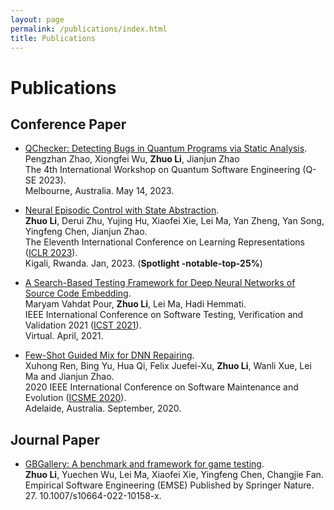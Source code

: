 ```yaml
---
layout: page
permalink: /publications/index.html
title: Publications
---
```


# Publications

## Conference Paper

- [QChecker: Detecting Bugs in Quantum Programs via Static Analysis](https://conf.researchr.org/home/icse-2023/q-se-2023).<br>Pengzhan Zhao, Xiongfei Wu, **Zhuo Li**, Jianjun Zhao<br>The 4th International Workshop on Quantum Software Engineering (Q-SE 2023).<br>Melbourne, Australia. May 14, 2023. 

- [Neural Episodic Control with State Abstraction](https://openreview.net/forum?id=C2fsSj3ZGiU&noteId=FXFpvxG6XsE).<br>**Zhuo Li**, Derui Zhu, Yujing Hu, Xiaofei Xie, Lei Ma, Yan Zheng, Yan Song, Yingfeng Chen, Jianjun Zhao.<br>The Eleventh International Conference on Learning Representations ([ICLR 2023](https://iclr.cc/Conferences/2023)).<br>Kigali, Rwanda. Jan, 2023. (**Spotlight -notable-top-25%**)

- [A Search-Based Testing Framework for Deep Neural Networks of Source Code Embedding](https://arxiv.org/pdf/2101.07910.pdf).<br>Maryam Vahdat Pour, **Zhuo Li**, Lei Ma, Hadi Hemmati.<br>IEEE International Conference on Software Testing, Verification and Validation 2021 ([ICST 2021](https://icst2021.icmc.usp.br/)).<br> Virtual. April, 2021.

- [ Few-Shot Guided Mix for DNN Repairing](https://ieeexplore.ieee.org/document/9240708).<br>Xuhong Ren, Bing Yu, Hua Qi, Felix Juefei-Xu, **Zhuo Li**, Wanli Xue, Lei Ma and Jianjun Zhao.<br>2020 IEEE International Conference on Software Maintenance and Evolution
 ([ICSME 2020](https://icsme2020.github.io/program/Accepted.html)).<br> Adelaide, Australia. September, 2020.

## Journal Paper

- [GBGallery: A benchmark and framework for game testing](https://ink.library.smu.edu.sg/sis_research/7196/).<br>**Zhuo Li**, Yuechen Wu, Lei Ma, Xiaofei Xie, Yingfeng Chen, Changjie Fan.<br>Empirical Software Engineering (EMSE) Published by Springer Nature.<br>27. 10.1007/s10664-022-10158-x. 


